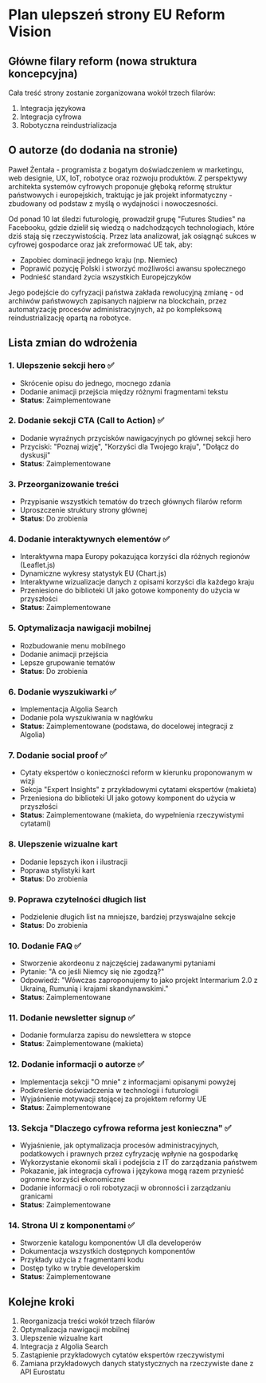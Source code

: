 # Plan ulepszeń strony EU Reform Vision

## Główne filary reform (nowa struktura koncepcyjna)
Cała treść strony zostanie zorganizowana wokół trzech filarów:
1. Integracja językowa
2. Integracja cyfrowa 
3. Robotyczna reindustrializacja

## O autorze (do dodania na stronie)
Paweł Żentała - programista z bogatym doświadczeniem w marketingu, web designie, UX, IoT, robotyce oraz rozwoju produktów. Z perspektywy architekta systemów cyfrowych proponuje głęboką reformę struktur państwowych i europejskich, traktując je jak projekt informatyczny - zbudowany od podstaw z myślą o wydajności i nowoczesności.

Od ponad 10 lat śledzi futurologię, prowadził grupę "Futures Studies" na Facebooku, gdzie dzielił się wiedzą o nadchodzących technologiach, które dziś stają się rzeczywistością. Przez lata analizował, jak osiągnąć sukces w cyfrowej gospodarce oraz jak zreformować UE tak, aby:
- Zapobiec dominacji jednego kraju (np. Niemiec)
- Poprawić pozycję Polski i stworzyć możliwości awansu społecznego
- Podnieść standard życia wszystkich Europejczyków

Jego podejście do cyfryzacji państwa zakłada rewolucyjną zmianę - od archiwów państwowych zapisanych najpierw na blockchain, przez automatyzację procesów administracyjnych, aż po kompleksową reindustrializację opartą na robotyce.

## Lista zmian do wdrożenia

### 1. Ulepszenie sekcji hero ✅
- Skrócenie opisu do jednego, mocnego zdania
- Dodanie animacji przejścia między różnymi fragmentami tekstu
- **Status**: Zaimplementowane

### 2. Dodanie sekcji CTA (Call to Action) ✅
- Dodanie wyraźnych przycisków nawigacyjnych po głównej sekcji hero
- Przyciski: "Poznaj wizję", "Korzyści dla Twojego kraju", "Dołącz do dyskusji"
- **Status**: Zaimplementowane

### 3. Przeorganizowanie treści
- Przypisanie wszystkich tematów do trzech głównych filarów reform
- Uproszczenie struktury strony głównej
- **Status**: Do zrobienia

### 4. Dodanie interaktywnych elementów ✅
- Interaktywna mapa Europy pokazująca korzyści dla różnych regionów (Leaflet.js)
- Dynamiczne wykresy statystyk EU (Chart.js)
- Interaktywne wizualizacje danych z opisami korzyści dla każdego kraju
- Przeniesione do biblioteki UI jako gotowe komponenty do użycia w przyszłości
- **Status**: Zaimplementowane

### 5. Optymalizacja nawigacji mobilnej
- Rozbudowanie menu mobilnego
- Dodanie animacji przejścia
- Lepsze grupowanie tematów
- **Status**: Do zrobienia

### 6. Dodanie wyszukiwarki ✅
- Implementacja Algolia Search
- Dodanie pola wyszukiwania w nagłówku
- **Status**: Zaimplementowane (podstawa, do docelowej integracji z Algolia)

### 7. Dodanie social proof ✅
- Cytaty ekspertów o konieczności reform w kierunku proponowanym w wizji
- Sekcja "Expert Insights" z przykładowymi cytatami ekspertów (makieta)
- Przeniesiona do biblioteki UI jako gotowy komponent do użycia w przyszłości
- **Status**: Zaimplementowane (makieta, do wypełnienia rzeczywistymi cytatami)

### 8. Ulepszenie wizualne kart
- Dodanie lepszych ikon i ilustracji
- Poprawa stylistyki kart
- **Status**: Do zrobienia

### 9. Poprawa czytelności długich list
- Podzielenie długich list na mniejsze, bardziej przyswajalne sekcje
- **Status**: Do zrobienia

### 10. Dodanie FAQ ✅
- Stworzenie akordeonu z najczęściej zadawanymi pytaniami
- Pytanie: "A co jeśli Niemcy się nie zgodzą?"
- Odpowiedź: "Wówczas zaproponujemy to jako projekt Intermarium 2.0 z Ukrainą, Rumunią i krajami skandynawskimi."
- **Status**: Zaimplementowane

### 11. Dodanie newsletter signup ✅
- Dodanie formularza zapisu do newslettera w stopce
- **Status**: Zaimplementowane (makieta)

### 12. Dodanie informacji o autorze ✅
- Implementacja sekcji "O mnie" z informacjami opisanymi powyżej
- Podkreślenie doświadczenia w technologii i futurologii
- Wyjaśnienie motywacji stojącej za projektem reformy UE
- **Status**: Zaimplementowane

### 13. Sekcja "Dlaczego cyfrowa reforma jest konieczna" ✅
- Wyjaśnienie, jak optymalizacja procesów administracyjnych, podatkowych i prawnych przez cyfryzację wpłynie na gospodarkę
- Wykorzystanie ekonomii skali i podejścia z IT do zarządzania państwem
- Pokazanie, jak integracja cyfrowa i językowa mogą razem przynieść ogromne korzyści ekonomiczne
- Dodanie informacji o roli robotyzacji w obronności i zarządzaniu granicami
- **Status**: Zaimplementowane

### 14. Strona UI z komponentami ✅
- Stworzenie katalogu komponentów UI dla developerów
- Dokumentacja wszystkich dostępnych komponentów
- Przykłady użycia z fragmentami kodu
- Dostęp tylko w trybie developerskim
- **Status**: Zaimplementowane

## Kolejne kroki
1. Reorganizacja treści wokół trzech filarów
2. Optymalizacja nawigacji mobilnej
3. Ulepszenie wizualne kart 
4. Integracja z Algolia Search
5. Zastąpienie przykładowych cytatów ekspertów rzeczywistymi
6. Zamiana przykładowych danych statystycznych na rzeczywiste dane z API Eurostatu